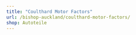 ```yaml
---
title: "Coulthard Motor Factors"
url: /bishop-auckland/coulthard-motor-factors/
shop: Autoteile
---
```


